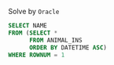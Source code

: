 Solve by `Oracle`
```sql
SELECT NAME
FROM (SELECT * 
      FROM ANIMAL_INS 
      ORDER BY DATETIME ASC)
WHERE ROWNUM = 1
```